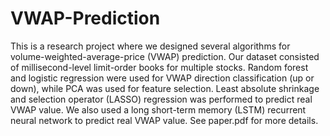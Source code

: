 # VWAP-Prediction
This is a research project where we designed several algorithms for volume-weighted-average-price (VWAP) prediction. Our dataset consisted of millisecond-level limit-order books for multiple stocks. Random forest and logistic regression were used for VWAP direction classification (up or down), while PCA was used for feature selection. Least absolute shrinkage and selection operator (LASSO) regression was performed to predict real VWAP value. We also used a long short-term memory (LSTM) recurrent neural network to predict real VWAP value. See paper.pdf for more details.

